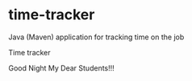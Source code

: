 # time-tracker
Java (Maven) application for tracking time on the job

Time tracker

Good Night My Dear Students!!!
